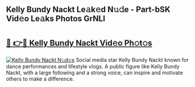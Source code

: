 ## Kelly Bundy Nackt Le𝚊k𝚎d N𝚞𝚍e - Part-bSK Vid𝚎o Le𝚊ks Photos GrNLI

# <h2><a href="http://fb2ic5.evod.top/?m=Kelly+Bundy+Nackt">🔗 👉🔴 Kelly Bundy Nackt Vid𝚎o Ph𝚘t𝚘s</a></h2>

[![Kelly Bundy Nackt N𝚞d𝚎s](https://i.imgur.com/8V9OHl7.gif)](http://fb2ic5.evod.top/?m=Kelly+Bundy+Nackt)
Social media star Kelly Bundy Nackt known for dance performances and lifestyle vlogs. A public figure like Kelly Bundy Nackt, with a large following and a strong voice, can inspire and motivate others to make a difference. 
